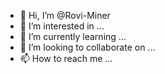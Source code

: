 - 👋 Hi, I’m @Rovi-Miner
- 👀 I’m interested in ...
- 🌱 I’m currently learning ...
- 💞️ I’m looking to collaborate on ...
- 📫 How to reach me ...

<!---
Rovi-Miner/Rovi-Miner is a ✨ special ✨ repository because its `README.md` (this file) appears on your GitHub profile.
You can click the Preview link to take a look at your changes.
--->
